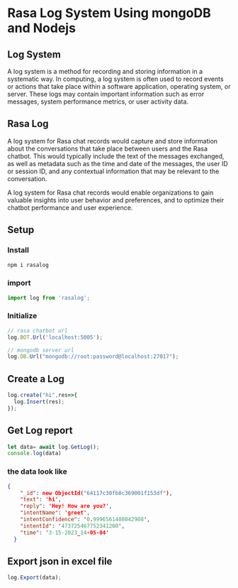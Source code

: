 # Rasa Log System Using mongoDB and Nodejs

## Log System
A log system is a method for recording and storing information in a systematic way. In computing, a log system is often used to record events or actions that take place within a software application, operating system, or server. These logs may contain important information such as error messages, system performance metrics, or user activity data.

## Rasa Log
A log system for Rasa chat records would capture and store information about the conversations that take place between users and the Rasa chatbot. This would typically include the text of the messages exchanged, as well as metadata such as the time and date of the messages, the user ID or session ID, and any contextual information that may be relevant to the conversation.

A  log system for Rasa chat records would enable organizations to gain valuable insights into user behavior and preferences, and to optimize their chatbot performance and user experience.


## Setup
### Install
``` javascript
npm i rasalog
```
### import
```javascript
import log from 'rasalog';
```
### Initialize
```javascript
// rasa chatbot url
log.BOT.Url('localhost:5005');

// mongodb server url
log.DB.Url("mongodb://root:password@localhost:27017");
```
## Create a Log
```javascript
log.create("hi",res=>{
  log.Insert(res);
});
```
## Get Log report
```javascript
let data= await log.GetLog();
console.log(data)
```
### the data look like 
```json
{
    "_id": new ObjectId("64117c30fb8c369001f153df"),
    "text": 'hi',
    "reply": 'Hey! How are you?',
    "intentName": 'greet',
    "intentConfidence": '0.9996561408042908',
    "intentId": '473725467752341200',
    "time": '3-15-2023_14-05-04'
  }
```
## Export json in excel file
```javascript
log.Export(data);
```
